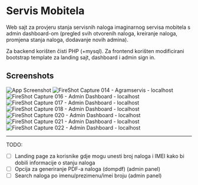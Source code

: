 # Servis Mobitela

Web sajt za provjeru stanja servisnih naloga imaginarnog servisa mobitela s admin dashboard-om (pregled svih otvorenih naloga, kreiranje naloga, promjena stanja naloga, dodavanje novih admina).

Za backend korišten čisti PHP (+mysql). Za frontend korišten modificirani bootstrap template za landing sajt, dashboard i admin sign in.

## Screenshots

![App Screenshot](https://via.placeholder.com/468x300?text=App+Screenshot+Here)
![FireShot Capture 014 - Agramservis - localhost](https://user-images.githubusercontent.com/20170617/222815559-a6a45c24-4470-4845-9ec7-ba9bccb605d1.png)
![FireShot Capture 016 - Admin Dashboard - localhost](https://user-images.githubusercontent.com/20170617/222815723-a640a3c9-226e-4d42-a9fd-84fe8212fa30.png)
![FireShot Capture 017 - Admin Dashboard - localhost](https://user-images.githubusercontent.com/20170617/222815733-b9bc5ce2-60c4-4cf7-9548-aea32ae3f2a3.png)
![FireShot Capture 018 - Admin Dashboard - localhost](https://user-images.githubusercontent.com/20170617/222815821-9cc0f9e7-f38a-4ec5-a4eb-3e9c15d68c91.png)
![FireShot Capture 020 - Admin Dashboard - localhost](https://user-images.githubusercontent.com/20170617/222815825-1986f776-b257-494e-a720-559ee780e877.png)
![FireShot Capture 021 - Admin Dashboard - localhost](https://user-images.githubusercontent.com/20170617/222815854-02da6f24-8a0e-4b71-b0ef-fe10c925f6dd.png)
![FireShot Capture 022 - Admin Dashboard - localhost](https://user-images.githubusercontent.com/20170617/222815941-22a01721-6a22-4a08-98f3-b3d60db88832.png)


---
TODO:
- [ ] Landing page za korisnike gdje mogu unesti broj naloga i IMEI kako bi dobili informacije o stanju naloga
- [ ] Opcija za generiranje PDF-a naloga (dompdf) (admin panel)
- [ ] Search naloga po imenu/prezimenu/imei broju (admin panel)
